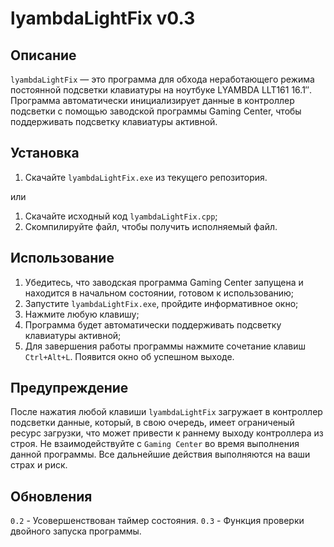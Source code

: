 ﻿# lyambdaLightFix v0.3

## Описание
`lyambdaLightFix` — это программа для обхода неработающего режима постоянной подсветки клавиатуры на ноутбуке LYAMBDA LLT161 16.1″. Программа автоматически инициализирует данные в контроллер подсветки с помощью заводской программы Gaming Center, чтобы поддерживать подсветку клавиатуры активной.

## Установка
1. Скачайте `lyambdaLightFix.exe` из текущего репозитория.
   
или

1. Скачайте исходный код `lyambdaLightFix.cpp`;
2. Скомпилируйте файл, чтобы получить исполняемый файл.

## Использование
1. Убедитесь, что заводская программа Gaming Center запущена и находится в начальном состоянии, готовом к использованию;
2. Запустите `lyambdaLightFix.exe`, пройдите информативное окно;
3. Нажмите любую клавишу;
4. Программа будет автоматически поддерживать подсветку клавиатуры активной;
5. Для завершения работы программы нажмите сочетание клавиш `Ctrl+Alt+L`. Появится окно об успешном выходе.

## Предупреждение
После нажатия любой клавиши `lyambdaLightFix` загружает в контроллер подсветки данные, который, в свою очередь, имеет ограниченый ресурс загрузки, что может привести к раннему выходу контроллера из строя. Не взаимодействуйте с `Gaming Center` во время выполнения данной программы. Все дальнейшие действия выполняются на ваши страх и риск.

## Обновления
`0.2` - Усовершенствован таймер состояния. 
`0.3` - Функция проверки двойного запуска программы.
